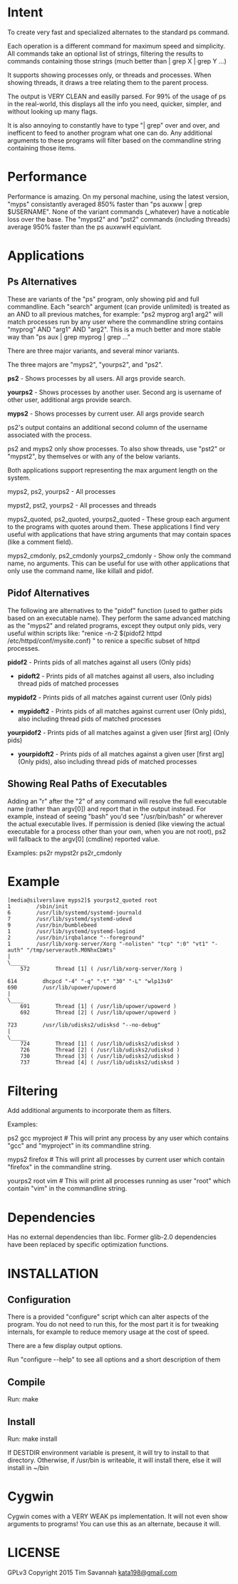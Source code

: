 
Intent
======

To create very fast and specialized alternates to the standard ps command.

Each operation is a different command for maximum speed and simplicity.  All commands take an optional list of strings, filtering the results to commands containing those strings (much better than \| grep X \| grep Y ...)

It supports showing processes only, or threads and processes.
When showing threads, it draws a tree relating them to the parent process.

The output is VERY CLEAN and easilly parsed. For 99% of the usage of ps in the real-world, this displays all the info you need, quicker, simpler, and without looking up many flags.

It is also annoying to constantly have to type "| grep" over and over, and inefficent to feed to another program what one can do. Any additional arguments to these programs will filter based on the commandline string containing those items.


Performance
===========

Performance is amazing. On my personal machine, using the latest version, "myps" consistantly averaged 850% faster than "ps auxww | grep $USERNAME". None of the variant commands (\_whatever) have a noticable loss over the base. The "mypst2" and "pst2" commands (including threads) average 950% faster than the ps auxwwH equivlant.

Applications
============

Ps Alternatives
---------------

These are variants of the "ps" program, only showing pid and full commandline. Each "search" argument (can provide unlimited) is treated as an AND to all previous matches, for example:  "ps2 myprog arg1 arg2" will match processes run by any user where the commandline string contains "myprog" AND "arg1" AND "arg2". This is a much better and more stable way than "ps aux | grep myprog | grep ..." 


There are  three major variants, and several minor variants.

The three majors are "myps2", "yourps2", and "ps2".

**ps2** - Shows processes by all users. All args provide search.

**yourps2** - Shows processes by another user. Second arg is username of other user, additional args provide search.

**myps2** - Shows processes by current user. All args provide search


ps2's output contains an additional second column of the username associated with the process.

ps2 and myps2 only show processes. To also show threads, use "pst2" or "mypst2", by themselves or with any of the below variants.

Both applications support representing the max argument length on the system.

myps2, ps2, yourps2 - All processes

mypst2, pst2, yourps2 - All processes and threads

myps2\_quoted, ps2\_quoted, yourps2\_quoted - These group each argument to the programs with quotes around them. These applications I find very useful with applications that have string arguments that may contain spaces (like a comment field).

myps2\_cmdonly, ps2\_cmdonly yourps2\_cmdonly - Show only the command name, no arguments. This can be useful for use with other applications that only use the command name, like killall and pidof.


Pidof Alternatives
------------------

The following are alternatives to the "pidof" function (used to gather pids based on an executable name). They perform the same advanced matching as the "myps2" and related programs, except they output only pids, very useful within scripts like: "renice -n-2 $(pidof2 httpd /etc/httpd/conf/mysite.conf) " to renice a specific subset of httpd processes.


**pidof2** - Prints pids of all matches against all users (Only pids)

* **pidoft2** - Prints pids of all matches against all users, also including thread pids of matched processes

**mypidof2** - Prints pids of all matches against current user (Only pids)

* **mypidoft2** - Prints pids of all matches against current user (Only pids), also including thread pids of matched processes

**yourpidof2** - Prints pids of all matches against a given user \[first arg\] (Only pids)

* **yourpidoft2** - Prints pids of all matches against a given user \[first arg\] (Only pids), also including thread pids of matched processes


Showing Real Paths of Executables
---------------------------------

Adding an "r" after the "2" of any command will resolve the full executable name (rather than argv[0]) and report that in the output instead. For example, instead of seeing "bash" you'd see "/usr/bin/bash" or wherever the actual executable lives. If permission is denied (like viewing the actual executable for a process other than your own, when you are not root), ps2 will fallback to the argv[0] (cmdline) reported value.

Examples: ps2r mypst2r ps2r\_cmdonly


Example
=======

	[media@silverslave myps2]$ yourpst2_quoted root
	1        /sbin/init
	6        /usr/lib/systemd/systemd-journald
	7        /usr/lib/systemd/systemd-udevd
	9        /usr/bin/bumblebeed
	1        /usr/lib/systemd/systemd-logind
	2        /usr/bin/irqbalance "--foreground"
	1        /usr/lib/xorg-server/Xorg "-nolisten" "tcp" ":0" "vt1" "-auth" "/tmp/serverauth.M0NhxCbWts"
	|
	\_____
		572        Thread [1] ( /usr/lib/xorg-server/Xorg )
	
	614        dhcpcd "-4" "-q" "-t" "30" "-L" "wlp13s0"
	690        /usr/lib/upower/upowerd
	|
	\____
		691        Thread [1] ( /usr/lib/upower/upowerd )
		692        Thread [2] ( /usr/lib/upower/upowerd )
	
	723        /usr/lib/udisks2/udisksd "--no-debug"
	|
	\_____
		724        Thread [1] ( /usr/lib/udisks2/udisksd )
		726        Thread [2] ( /usr/lib/udisks2/udisksd )
		730        Thread [3] ( /usr/lib/udisks2/udisksd )
		737        Thread [4] ( /usr/lib/udisks2/udisksd )

Filtering
=========

Add additional arguments to incorporate them as filters.

Examples:

  ps2 gcc myproject  # This will print any process by any user which contains "gcc" and "myproject" in its commandline string.

  myps2 firefox    # This will print all processes by current user which contain "firefox" in the commandline string.

  yourps2 root vim  # This will print all processes running as user "root" which contain "vim" in the commandline string.



Dependencies
============

Has no external dependencies than libc. Former glib-2.0 dependencies have been replaced by specific optimization functions.

INSTALLATION
============


Configuration
-------------

There is a provided "configure" script which can alter aspects of the program. You do not need to run this, for the most part it is for tweaking internals, for example to reduce memory usage at the cost of speed. 

There are a few display output options.

Run "configure --help" to see all options and a short description of them


Compile
-------

Run: make 


Install
-------

Run: make install


If DESTDIR environment variable is present, it will try to install to that directory. Otherwise, if /usr/bin is writeable, it will install there, else it will install in ~/bin


Cygwin
======

Cygwin comes with a VERY WEAK ps implementation. It will not even show arguments to programs! You can use this as an alternate, because it will.

LICENSE
=======

GPLv3 Copyright 2015 Tim Savannah <kata198@gmail.com>


